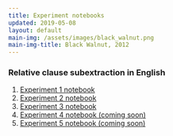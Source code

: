 ```yaml
---
title: Experiment notebooks
updated: 2019-05-08
layout: default
main-img: /assets/images/black_walnut.png
main-img-title: Black Walnut, 2012
---
```


### Relative clause subextraction in English
1. [Experiment 1 notebook](/assets/documents/RC_experiment1.html)  
2. [Experiment 2 notebook](/assets/documents/RC_experiment2.html)  
3. [Experiment 3 notebook](/assets/documents/RC_experiment3.html)  
4. [Experiment 4 notebook (coming soon)]()  
5. [Experiment 5 notebook (coming soon)]()